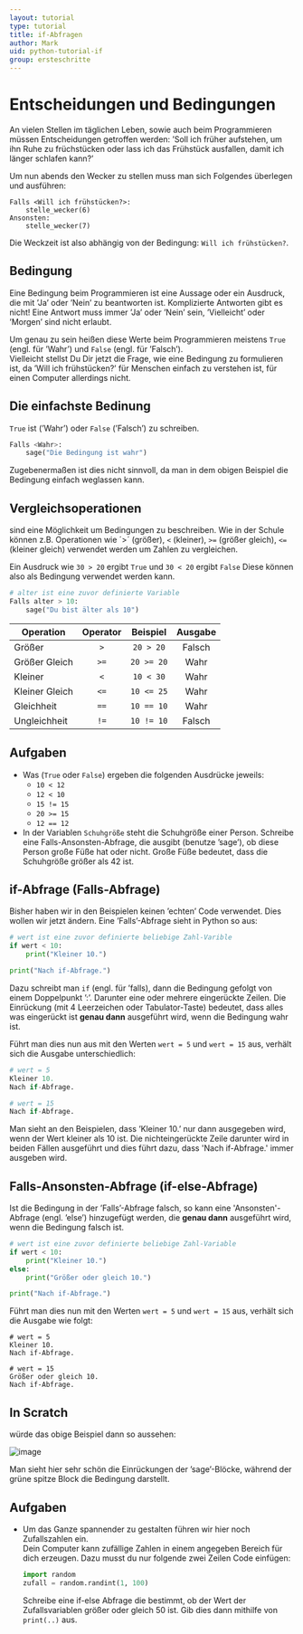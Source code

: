 ```yaml
---
layout: tutorial
type: tutorial
title: if-Abfragen  
author: Mark
uid: python-tutorial-if
group: ersteschritte
---
```


# Entscheidungen und Bedingungen

An vielen Stellen im täglichen Leben, sowie auch beim Programmieren
müssen Entscheidungen getroffen werden: ’Soll ich früher aufstehen, um
ihn Ruhe zu früchstücken oder lass ich das Frühstück ausfallen, damit
ich länger schlafen kann?’

Um nun abends den Wecker zu stellen muss man sich Folgendes überlegen
und ausführen:

```text
Falls <Will ich frühstücken?>:  
    stelle_wecker(6)  
Ansonsten:  
    stelle_wecker(7)  
```  

Die Weckzeit ist also abhängig von der Bedingung: `Will ich frühstücken?`.

## Bedingung

Eine Bedingung beim Programmieren ist eine Aussage oder ein Ausdruck, die mit ’Ja’ oder ’Nein’ zu beantworten ist. Komplizierte Antworten gibt es nicht! Eine Antwort muss immer ’Ja’ oder ’Nein’ sein, ’Vielleicht’ oder ’Morgen’ sind nicht erlaubt.  

Um genau zu sein heißen diese Werte beim Programmieren meistens `True` (engl.
für ’Wahr’) und `False` (engl. für ’Falsch’).  
Vielleicht stellst Du Dir jetzt die Frage, wie eine Bedingung zu formulieren ist, da ’Will ich frühstücken?’ für Menschen einfach zu verstehen ist, für einen Computer allerdings nicht.

## Die einfachste Bedinung

`True` ist (’Wahr’) oder `False` (’Falsch’) zu schreiben.

```python
Falls <Wahr>:
    sage("Die Bedingung ist wahr")
```  

Zugebenermaßen ist dies nicht sinnvoll, da man in dem obigen Beispiel die Bedingung einfach weglassen kann.

## Vergleichsoperationen

sind eine Möglichkeit um Bedingungen zu beschreiben. Wie in der Schule können z.B. Operationen wie ´>´ (größer), `<` (kleiner), `>=` (größer gleich), `<=` (kleiner gleich) verwendet werden um Zahlen zu vergleichen.  

Ein Ausdruck wie `30 > 20` ergibt `True` und `30 < 20` ergibt `False` Diese können also als Bedingung
verwendet werden kann.

```python
# alter ist eine zuvor definierte Variable  
Falls alter > 10:  
    sage("Du bist älter als 10")  
```  

| Operation      | Operator | Beispiel   | Ausgabe |
| -------------- | :------: | :--------: | :-----: |
| Größer         | `>`      | `20 > 20`  | Falsch  |
| Größer Gleich  | `>=`     | `20 >= 20` | Wahr    |
| Kleiner        | `<`      | `10 < 30`  | Wahr    |
| Kleiner Gleich | `<=`     | `10 <= 25` | Wahr    |
| Gleichheit     | `==`     | `10 == 10` | Wahr    |
| Ungleichheit   | `!=`     | `10 != 10` | Falsch  |

## Aufgaben

- Was (`True` oder `False`) ergeben die folgenden Ausdrücke jeweils:
  - `10 < 12`
  - `12 < 10`
  - `15 != 15`
  - `20 >= 15`
  - `12 == 12`
- In der Variablen `Schuhgröße` steht die Schuhgröße einer Person. Schreibe eine Falls-Ansonsten-Abfrage, die ausgibt (benutze ’sage’), ob diese Person große Füße hat oder nicht. Große Füße bedeutet, dass die Schuhgröße größer als 42 ist.

## if-Abfrage (Falls-Abfrage)

Bisher haben wir in den Beispielen keinen ’echten’ Code verwendet. Dies wollen wir jetzt ändern. Eine ’Falls’-Abfrage sieht in Python so aus:

```python
# wert ist eine zuvor definierte beliebige Zahl-Varible  
if wert < 10:  
    print("Kleiner 10.")  

print("Nach if-Abfrage.")  
```  

Dazu schreibt man `if` (engl. für ’falls), dann die Bedingung gefolgt von einem Doppelpunkt ’:’. Darunter eine oder mehrere eingerückte Zeilen. Die Einrückung (mit 4 Leerzeichen oder Tabulator-Taste) bedeutet, dass alles was eingerückt ist **genau dann** ausgeführt wird, wenn die Bedingung wahr ist.  

Führt man dies nun aus mit den Werten `wert = 5` und `wert = 15` aus, verhält sich die Ausgabe unterschiedlich:

```python
# wert = 5
Kleiner 10.  
Nach if-Abfrage.
```  

```python
# wert = 15  
Nach if-Abfrage.  
```  

Man sieht an den Beispielen, dass ’Kleiner 10.’ nur dann ausgegeben wird, wenn der Wert kleiner als 10 ist. Die nichteingerückte Zeile darunter wird in beiden Fällen ausgeführt und dies führt dazu, dass 'Nach if-Abfrage.' immer ausgeben wird.

## Falls-Ansonsten-Abfrage (if-else-Abfrage)

Ist die Bedingung in der ’Falls’-Abfrage falsch, so kann eine 'Ansonsten'-Abfrage (engl. ’else’) hinzugefügt werden, die **genau
dann** ausgeführt wird, wenn die Bedingung falsch ist.

```python
# wert ist eine zuvor definierte beliebige Zahl-Variable  
if wert < 10:  
    print("Kleiner 10.")  
else:  
    print("Größer oder gleich 10.")  

print("Nach if-Abfrage.")  
```

Führt man dies nun mit den Werten `wert = 5` und `wert = 15` aus, verhält sich die Ausgabe wie folgt:

```text
# wert = 5  
Kleiner 10.  
Nach if-Abfrage.  
```  

```text
# wert = 15  
Größer oder gleich 10.  
Nach if-Abfrage.  
```  

## In Scratch

würde das obige Beispiel dann so aussehen:  

![image](scratch_if_else.png)  

Man sieht hier sehr schön die Einrückungen der ’sage’-Blöcke, während
der grüne spitze Block die Bedingung darstellt.

## Aufgaben

- Um das Ganze spannender zu gestalten führen wir hier noch Zufallszahlen ein.  
  Dein Computer kann zufällige Zahlen in einem angegeben Bereich für dich erzeugen. Dazu musst du nur folgende zwei Zeilen Code einfügen:

  ```python
  import random  
  zufall = random.randint(1, 100)  
  ```

  Schreibe eine if-else Abfrage die bestimmt, ob der Wert der Zufallsvariablen größer oder gleich 50 ist. Gib dies dann mithilfe
  von `print(..)` aus.  
